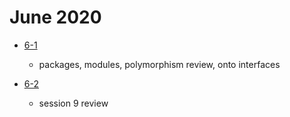 # June 2020

- [6-1](./days/6-1.md)
  - packages, modules, polymorphism review, onto interfaces

- [6-2](./days/6-2.md)
  - session 9 review